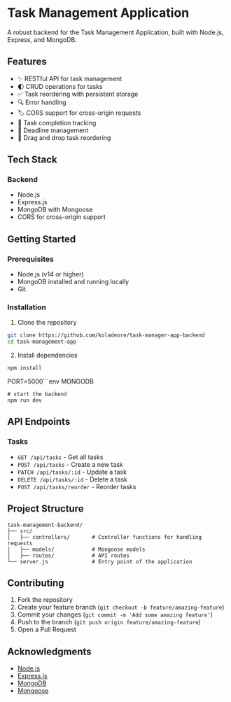 # Task Management Application

A robust backend for the Task Management Application, built with Node.js, Express, and MongoDB.

## Features

- ✨ RESTful API for task management
- 🌓 CRUD operations for tasks
- ✅ Task reordering with persistent storage
- 🔍 Error handling
- 🏷️ CORS support for cross-origin requests
- 🎯 Task completion tracking
- 📅 Deadline management
- 🔄 Drag and drop task reordering


## Tech Stack

### Backend
- Node.js
- Express.js
- MongoDB with Mongoose
- CORS for cross-origin support

## Getting Started

### Prerequisites
- Node.js (v14 or higher)
- MongoDB installed and running locally
- Git

### Installation

1. Clone the repository
```bash
git clone https://github.com/koladeore/task-manager-app-backend
cd task-management-app
```

2. Install dependencies
```bash
npm install
```

PORT=5000```env
MONGODB
```
# start the backend
npm run dev
```

## API Endpoints

### Tasks
- `GET /api/tasks` - Get all tasks
- `POST /api/tasks` - Create a new task
- `PATCH /api/tasks/:id` - Update a task
- `DELETE /api/tasks/:id` - Delete a task
- `POST /api/tasks/reorder` - Reorder tasks

## Project Structure

```
task-management-backend/
├── src/
│   ├── controllers/       # Controller functions for handling requests
│   ├── models/            # Mongoose models
│   ├── routes/            # API routes
└── server.js              # Entry point of the application
```

## Contributing

1. Fork the repository
2. Create your feature branch (`git checkout -b feature/amazing-feature`)
3. Commit your changes (`git commit -m 'Add some amazing feature'`)
4. Push to the branch (`git push origin feature/amazing-feature`)
5. Open a Pull Request

## Acknowledgments

- [Node.js](https://nodejs.org/en)
- [Express.js](https://expressjs.com/)
- [MongoDB](https://www.mongodb.com/)
- [Mongoose](https://mongoosejs.com/)